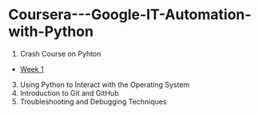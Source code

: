 # Coursera---Google-IT-Automation-with-Python

1. Crash Course on Pyhton
*  [Week 1](https://drive.google.com/drive/settings)
3. Using Python to Interact with the Operating System
4. Introduction to Git and GitHub
5. Troubleshooting and Debugging Techniques
